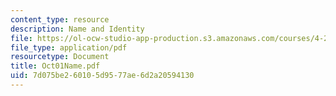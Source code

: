 ```yaml
---
content_type: resource
description: Name and Identity
file: https://ol-ocw-studio-app-production.s3.amazonaws.com/courses/4-285-research-topics-in-architecture-citizen-centered-design-of-open-governance-systems-fall-2002/7d075be260105d9577ae6d2a20594130_Oct01Name.pdf
file_type: application/pdf
resourcetype: Document
title: Oct01Name.pdf
uid: 7d075be2-6010-5d95-77ae-6d2a20594130
---
```

